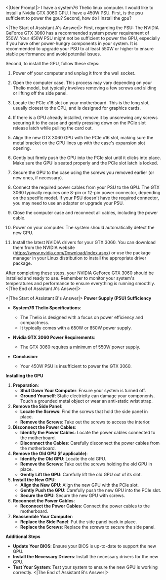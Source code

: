 <|User Prompt|>
I have a system76 Thelio linux computer. I would like to install a Nvidia GTX 3060 GPU. I have a 450W PSU. First, is the psu sufficient to power the gpu? Second, how do I install the gpu?

<|The Start of Assistant A's Answer|>
First, regarding the PSU: The NVIDIA GeForce GTX 3060 has a recommended system power requirement of 550W. Your 450W PSU might not be sufficient to power the GPU, especially if you have other power-hungry components in your system. It is recommended to upgrade your PSU to at least 550W or higher to ensure stable performance and avoid potential issues.

Second, to install the GPU, follow these steps:

1. Power off your computer and unplug it from the wall socket.

2. Open the computer case. This process may vary depending on your Thelio model, but typically involves removing a few screws and sliding or lifting off the side panel.

3. Locate the PCIe x16 slot on your motherboard. This is the long slot, usually closest to the CPU, and is designed for graphics cards.

4. If there is a GPU already installed, remove it by unscrewing any screws securing it to the case and gently pressing down on the PCIe slot release latch while pulling the card out.

5. Align the new GTX 3060 GPU with the PCIe x16 slot, making sure the metal bracket on the GPU lines up with the case's expansion slot opening.

6. Gently but firmly push the GPU into the PCIe slot until it clicks into place. Make sure the GPU is seated properly and the PCIe slot latch is locked.

7. Secure the GPU to the case using the screws you removed earlier (or new ones, if necessary).

8. Connect the required power cables from your PSU to the GPU. The GTX 3060 typically requires one 8-pin or 12-pin power connector, depending on the specific model. If your PSU doesn't have the required connector, you may need to use an adapter or upgrade your PSU.

9. Close the computer case and reconnect all cables, including the power cable.

10. Power on your computer. The system should automatically detect the new GPU.

11. Install the latest NVIDIA drivers for your GTX 3060. You can download them from the NVIDIA website (https://www.nvidia.com/Download/index.aspx) or use the package manager in your Linux distribution to install the appropriate driver package.

After completing these steps, your NVIDIA GeForce GTX 3060 should be installed and ready to use. Remember to monitor your system's temperatures and performance to ensure everything is running smoothly.
<|The End of Assistant A's Answer|>

<|The Start of Assistant B's Answer|>
**Power Supply (PSU) Sufficiency**

- **System76 Thelio Specifications**: 
  - The Thelio is designed with a focus on power efficiency and compactness.
  - It typically comes with a 650W or 850W power supply.

- **Nvidia GTX 3060 Power Requirements**:
  - The GTX 3060 requires a minimum of 550W power supply.

- **Conclusion**: 
  - Your 450W PSU is insufficient to power the GTX 3060.

**Installing the GPU**

1.  **Preparation**:
    -   **Shut Down Your Computer**: Ensure your system is turned off.
    -   **Ground Yourself**: Static electricity can damage your components. Touch a grounded metal object or wear an anti-static wrist strap.
2.  **Remove the Side Panel**:
    -   **Locate the Screws**: Find the screws that hold the side panel in place.
    -   **Remove the Screws**: Take out the screws to access the interior.
3.  **Disconnect the Power Cables**:
    -   **Identify the Power Cables**: Locate the power cables connected to the motherboard.
    -   **Disconnect the Cables**: Carefully disconnect the power cables from the motherboard.
4.  **Remove the Old GPU (if applicable)**:
    -   **Identify the Old GPU**: Locate the old GPU.
    -   **Remove the Screws**: Take out the screws holding the old GPU in place.
    -   **Gently Lift the GPU**: Carefully lift the old GPU out of its slot.
5.  **Install the New GPU**:
    -   **Align the New GPU**: Align the new GPU with the PCIe slot.
    -   **Gently Push the GPU**: Carefully push the new GPU into the PCIe slot.
    -   **Secure the GPU**: Secure the new GPU with screws.
6.  **Reconnect the Power Cables**:
    -   **Reconnect the Power Cables**: Connect the power cables to the motherboard.
7.  **Reassemble Your Computer**:
    -   **Replace the Side Panel**: Put the side panel back in place.
    -   **Replace the Screws**: Replace the screws to secure the side panel.

**Additional Steps**

-   **Update Your BIOS**: Ensure your BIOS is up-to-date to support the new GPU.
-   **Install the Necessary Drivers**: Install the necessary drivers for the new GPU.
-   **Test Your System**: Test your system to ensure the new GPU is working correctly.
<|The End of Assistant B's Answer|>